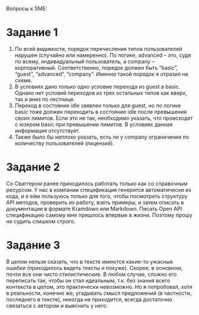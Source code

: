 Вопросы к SME:

# Задание 1

1.	По всей видимости, порядок перечисления типов пользователей нарушен (случайно или намеренно). По логике, advanced – это, судя по всему, индивидуальный пользователь, а company – корпоративный. Соответственно, порядок должен быть “basic”, “guest”, “advanced”, “company”. Именно такой порядок я отразил на схеме.
2.	В условиях дано только одно условие перехода из guest в basic. Однако нет условий переходов из трех остальных типов как вверх, так и вниз по лестнице.
3.	Переход в состояние idle заявлен только для guest, но по логике basic тоже должен переходить в состояние idle после превышения своих лимитов. Если это не так, необходимо указать, что происходит с юзером basic при превышении лимитов. В условиях данная информация отсутствует.  
4.	Также было бы неплохо указать, есть ли у company ограничения по количеству пользователей (лицензий).

# Задание 2
Со Сваггером ранее приходилось работать только как со справочным ресурсом. У нас в компании спецификация генерится автоматически из кода, и я ейм пользуюсь только для того, чтобы посмотреть структуру API методов, проверить их работу, взять примеры, и затем описать в документации в формате Kramdown или Markdown. Писать Open API спецификацию самому мне пришлось впервые в жизни. Поэтому прошу не судить слишком строго.

# Задание 3
В целом нельзя сказать, что в тексте имеются какие-то ужасные ошибки (приходилось видеть тексты и похуже). Скорее, в основном, почти все они чисто стилистические. В любом случае, сложно его переписать так, чтобы он стал идеальным, т.к. без знания всего контекста в целом, это практически невозможно. Но я попробовал, хотя в реальности, конечно же, угадывать смысл предложений (в частности, последнего в тексте), никогда не приходится, всегда достаточно связаться с автором и выяснить у него.
